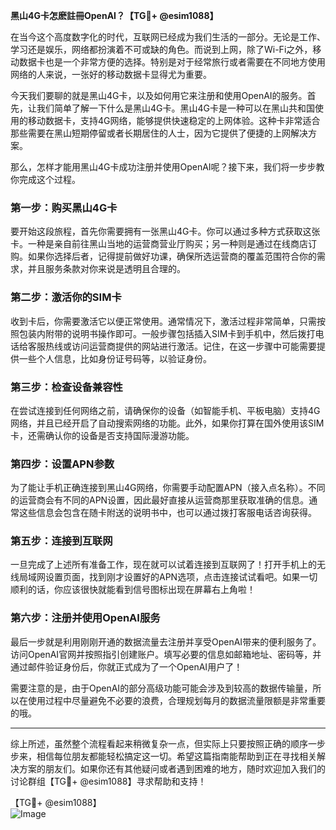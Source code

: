 **黑山4G卡怎麽註冊OpenAI？【TG💪+ @esim1088】**

在当今这个高度数字化的时代，互联网已经成为我们生活的一部分。无论是工作、学习还是娱乐，网络都扮演着不可或缺的角色。而说到上网，除了Wi-Fi之外，移动数据卡也是一个非常方便的选择。特别是对于经常旅行或者需要在不同地方使用网络的人来说，一张好的移动数据卡显得尤为重要。

今天我们要聊的就是黑山4G卡，以及如何用它来注册和使用OpenAI的服务。首先，让我们简单了解一下什么是黑山4G卡。黑山4G卡是一种可以在黑山共和国使用的移动数据卡，支持4G网络，能够提供快速稳定的上网体验。这种卡非常适合那些需要在黑山短期停留或者长期居住的人士，因为它提供了便捷的上网解决方案。

那么，怎样才能用黑山4G卡成功注册并使用OpenAI呢？接下来，我们将一步步教你完成这个过程。

### **第一步：购买黑山4G卡**

要开始这段旅程，首先你需要拥有一张黑山4G卡。你可以通过多种方式获取这张卡。一种是亲自前往黑山当地的运营商营业厅购买；另一种则是通过在线商店订购。如果你选择后者，记得提前做好功课，确保所选运营商的覆盖范围符合你的需求，并且服务条款对你来说是透明且合理的。

### **第二步：激活你的SIM卡**

收到卡后，你需要激活它以便正常使用。通常情况下，激活过程非常简单，只需按照包装内附带的说明书操作即可。一般步骤包括插入SIM卡到手机中，然后拨打电话给客服热线或访问运营商提供的网站进行激活。记住，在这一步骤中可能需要提供一些个人信息，比如身份证号码等，以验证身份。

### **第三步：检查设备兼容性**

在尝试连接到任何网络之前，请确保你的设备（如智能手机、平板电脑）支持4G网络，并且已经开启了自动搜索网络的功能。此外，如果你打算在国外使用该SIM卡，还需确认你的设备是否支持国际漫游功能。

### **第四步：设置APN参数**

为了能让手机正确连接到黑山4G网络，你需要手动配置APN（接入点名称）。不同的运营商会有不同的APN设置，因此最好直接从运营商那里获取准确的信息。通常这些信息会包含在随卡附送的说明书中，也可以通过拨打客服电话咨询获得。

### **第五步：连接到互联网**

一旦完成了上述所有准备工作，现在就可以试着连接到互联网了！打开手机上的无线局域网设置页面，找到刚才设置好的APN选项，点击连接试试看吧。如果一切顺利的话，你应该很快就能看到信号图标出现在屏幕右上角啦！

### **第六步：注册并使用OpenAI服务**

最后一步就是利用刚刚开通的数据流量去注册并享受OpenAI带来的便利服务了。访问OpenAI官网并按照指引创建账户。填写必要的信息如邮箱地址、密码等，并通过邮件验证身份后，你就正式成为了一个OpenAI用户了！

需要注意的是，由于OpenAI的部分高级功能可能会涉及到较高的数据传输量，所以在使用过程中尽量避免不必要的浪费，合理规划每月的数据流量限额是非常重要的哦。

---

综上所述，虽然整个流程看起来稍微复杂一点，但实际上只要按照正确的顺序一步步来，相信每位朋友都能轻松搞定这一切。希望这篇指南能帮助到正在寻找相关解决方案的朋友们。如果你还有其他疑问或者遇到困难的地方，随时欢迎加入我们的讨论群组【TG💪+ @esim1088】寻求帮助和支持！

【TG💪+ @esim1088】  
![Image](https://i.postimg.cc/4NQfJmqS/Snipaste-2025-05-13-00-14-12.png)